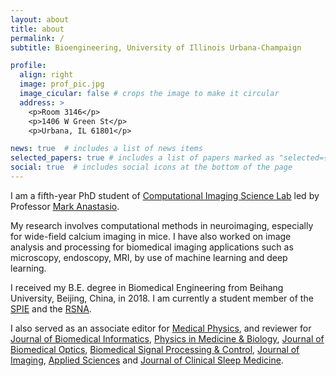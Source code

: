 ```yaml
---
layout: about
title: about
permalink: /
subtitle: Bioengineering, University of Illinois Urbana-Champaign

profile:
  align: right
  image: prof_pic.jpg
  image_cicular: false # crops the image to make it circular
  address: >
    <p>Room 3146</p>
    <p>1406 W Green St</p>
    <p>Urbana, IL 61801</p>

news: true  # includes a list of news items
selected_papers: true # includes a list of papers marked as "selected={true}"
social: true  # includes social icons at the bottom of the page
---
```


I am a fifth-year PhD student of [Computational Imaging Science Lab](https://anastasio.bioengineering.illinois.edu/) led by Professor [Mark Anastasio](https://bioengineering.illinois.edu/people/maa). 

My research involves computational methods in neuroimaging, especially for wide-field calcium imaging in mice. I have also worked on image analysis and processing for biomedical imaging applications such as microscopy, endoscopy, MRI, by use of machine learning and deep learning.

I received my B.E. degree in Biomedical Engineering from Beihang University, Beijing, China, in 2018. I am currently a student member of the [SPIE](https://spie.org/?SSO=1) and the [RSNA](https://www.rsna.org/).

I also served as an associate editor for [Medical Physics](https://aapm.onlinelibrary.wiley.com/journal/24734209), and reviewer for [Journal of Biomedical Informatics](https://www.sciencedirect.com/journal/journal-of-biomedical-informatics), [Physics in Medicine & Biology](https://iopscience.iop.org/journal/0031-9155), [Journal of Biomedical Optics](https://www.spiedigitallibrary.org/journals/journal-of-biomedical-optics?SSO=1), [Biomedical Signal Processing & Control](https://www.journals.elsevier.com/biomedical-signal-processing-and-control), [Journal of Imaging](https://www.mdpi.com/journal/jimaging), [Applied Sciences](https://www.mdpi.com/journal/applsci) and [Journal of Clinical Sleep Medicine](https://jcsm.aasm.org/journal/jcsm).


